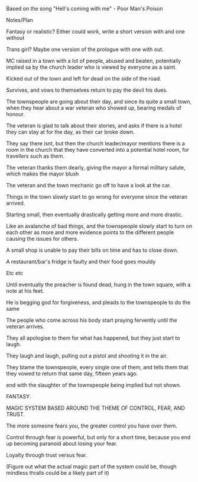 
Based on the song "Hell's coming with me" - Poor Man's Poison




Notes/Plan



Fantasy or realistic? Either could work, write a short version with and one without


Trans girl? Maybe one version of the prologue with one with out.


MC raised in a town with a lot of people, abused and beaten, potentially implied sa by the church leader who is viewed by everyone as a saint.

Kicked out of the town and left for dead on the side of the road.

Survives, and vows to themselves return to pay the devil his dues.



The townspeople are going about their day, and since its quite a small town, when they hear about a war veteran who showed up, bearing medals of honour.

The veteran is glad to talk about their stories, and asks if there is a hotel they can stay at for the day, as their car broke down.

They say there isnt, but then the church leader/mayor mentions there is a room in the church that they have converted into a potential hotel room, for travellers such as them.

The veteran thanks them dearly, giving the mayor a formal military salute, which makes the mayor blush

The veteran and the town mechanic go off to have a look at the car.

Things in the town slowly start to go wrong for everyone since the veteran arrived.

Starting small, then eventually drastically getting more and more drastic.

Like an avalanche of bad things, and the townspeople slowly start to turn on each other as more and more evidence points to the different people causing the issues for others.

A small shop is unable to pay their bills on time and has to close down.

A restaurant/bar's fridge is faulty and their food goes mouldy

Etc etc

Until eventually the preacher is found dead, hung in the town square, with a note at his feet.

He is begging god for forgiveness, and pleads to the townspeople to do the same

The people who come across his body start praying fervently until the veteran arrives.

They all apologise to them for what has happened, but they just start to laugh.

They laugh and laugh, pulling out a pistol and shooting it in the air.

They blame the townspeople, every single one of them, and tells them that they vowed to return that same day, fifteen years ago.

end with the slaughter of the townspeople being implied but not shown.






FANTASY.

MAGIC SYSTEM BASED AROUND THE THEME OF CONTROL, FEAR, AND TRUST.

The more someone fears you, the greater control you have over them.

Control through fear is powerful, but only for a short time, because you end up becoming paranoid about losing your fear.

Loyalty through trust versus fear.

(Figure out what the actual magic part of the system could be, though mindless thralls could be a likely part of it)